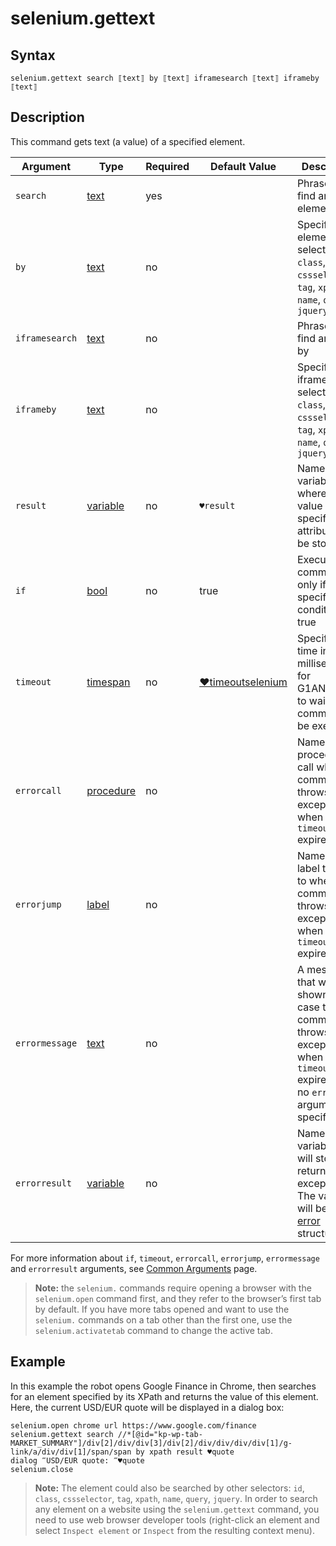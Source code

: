 # selenium.gettext

## Syntax

```G1ANT
selenium.gettext search ⟦text⟧ by ⟦text⟧ iframesearch ⟦text⟧ iframeby ⟦text⟧
```

## Description

This command gets text (a value) of a specified element.

| Argument       | Type                                                         | Required | Default Value                                                | Description                                                  |
| -------------- | ------------------------------------------------------------ | -------- | ------------------------------------------------------------ | ------------------------------------------------------------ |
| `search`       | [text](https://manual.g1ant.com/link/G1ANT.Language/G1ANT.Language/Structures/TextStructure.md) | yes      |                                                              | Phrase to find an element by                                 |
| `by`           | [text](https://manual.g1ant.com/link/G1ANT.Language/G1ANT.Language/Structures/TextStructure.md) | no       |                                                              | Specifies an element selector: `id`, `class`, `cssselector`, `tag`, `xpath`, `name`, `query`, `jquery` |
| `iframesearch` | [text](https://manual.g1ant.com/link/G1ANT.Language/G1ANT.Language/Structures/TextStructure.md) | no       |                                                              | Phrase to find an iframe by                                  |
| `iframeby`     | [text](https://manual.g1ant.com/link/G1ANT.Language/G1ANT.Language/Structures/TextStructure.md) | no       |                                                              | Specifies an iframe selector: `id`, `class`, `cssselector`, `tag`, `xpath`, `name`, `query`, `jquery` |
| `result`       | [variable](https://manual.g1ant.com/link/G1ANT.Language/G1ANT.Language/Structures/VariableStructure.md) | no       | `♥result`                                                    | Name of a variable where the value of a specified attribute will be stored |
| `if`           | [bool](https://manual.g1ant.com/link/G1ANT.Language/G1ANT.Language/Structures/BooleanStructure.md) | no       | true                                                         | Executes the command only if a specified condition is true   |
| `timeout`      | [timespan](https://manual.g1ant.com/link/G1ANT.Language/G1ANT.Language/Structures/TimeSpanStructure.md) | no       | [♥timeoutselenium](https://manual.g1ant.com/link/G1ANT.Addon.Selenium/G1ANT.Addon.Selenium/Variables/TimeoutSeleniumVariable.md) | Specifies time in milliseconds for G1ANT.Robot to wait for the command to be executed |
| `errorcall`    | [procedure](https://manual.g1ant.com/link/G1ANT.Language/G1ANT.Language/Structures/ProcedureStructure.md) | no       |                                                              | Name of a procedure to call when the command throws an exception or when a given `timeout` expires |
| `errorjump`    | [label](https://manual.g1ant.com/link/G1ANT.Language/G1ANT.Language/Structures/LabelStructure.md) | no       |                                                              | Name of the label to jump to when the command throws an exception or when a given `timeout` expires |
| `errormessage` | [text](https://manual.g1ant.com/link/G1ANT.Language/G1ANT.Language/Structures/TextStructure.md) | no       |                                                              | A message that will be shown in case the command throws an exception or when a given `timeout` expires, and no `errorjump` argument is specified |
| `errorresult`  | [variable](https://manual.g1ant.com/link/G1ANT.Language/G1ANT.Language/Structures/VariableStructure.md) | no       |                                                              | Name of a variable that will store the returned exception. The variable will be of [error](https://manual.g1ant.com/link/G1ANT.Language/G1ANT.Language/Structures/ErrorStructure.md) structure |

For more information about `if`, `timeout`, `errorcall`, `errorjump`, `errormessage` and `errorresult` arguments, see [Common Arguments](https://manual.g1ant.com/link/G1ANT.Manual/appendices/common-arguments.md) page.

> **Note:** the `selenium.` commands require opening a browser with the `selenium.open` command first, and they refer to the browser’s first tab by default. If you have more tabs opened and want to use the `selenium.` commands on a tab other than the first one, use the `selenium.activatetab` command to change the active tab.

## Example

In this example the robot opens Google Finance in Chrome, then searches for an element specified by its XPath and returns the value of this element. Here, the current USD/EUR quote will be displayed in a dialog box:

```G1ANT
selenium.open chrome url https://www.google.com/finance
selenium.gettext search //*[@id="kp-wp-tab-MARKET_SUMMARY"]/div[2]/div/div[3]/div[2]/div/div/div/div[1]/g-link/a/div/div[1]/span/span by xpath result ♥quote
dialog ‴USD/EUR quote: ‴♥quote
selenium.close
```

> **Note:** The element could also be searched by other selectors: `id`, `class`, `cssselector`, `tag`, `xpath`, `name`, `query`, `jquery`. In order to search any element on a website using the `selenium.gettext` command, you need to use web browser developer tools (right-click an element and select `Inspect element` or `Inspect` from the resulting context menu).

